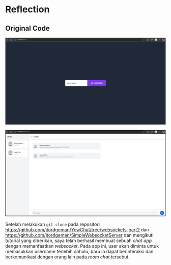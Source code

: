 # Reflection

## Original Code

![Zero Image](./images/zero-image.jpg)

![First Image](./images/first-image.jpg)

Setelah melakukan `git clone` pada repositori https://github.com/jtordgeman/YewChat/tree/websockets-part2 dan https://github.com/jtordgeman/SimpleWebsocketServer dan mengikuti tutorial yang diberikan, saya telah berhasil membuat sebuah _chat app_ dengan memanfaatkan _websocket_. Pada app ini, user akan diminta untuk memasukkan username terlebih dahulu, baru ia dapat berinteraksi dan berkomunikasi dengan orang lain pada _room chat_ tersebut.